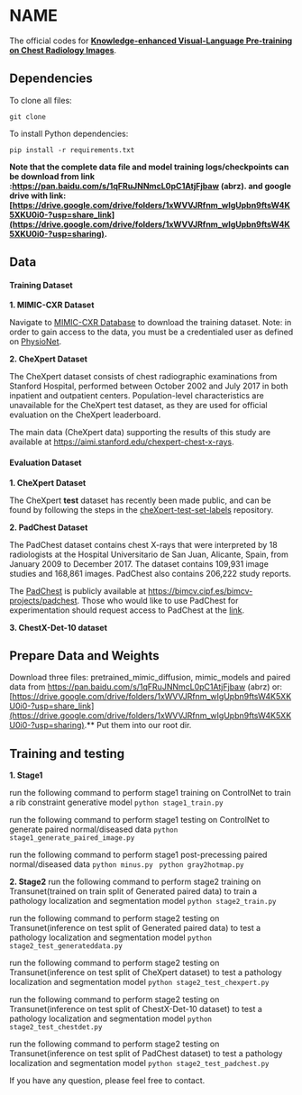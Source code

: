 # NAME
The official codes for [**Knowledge-enhanced Visual-Language Pre-training on Chest Radiology Images**](https://arxiv.org/pdf/2302.14042.pdf).

## Dependencies

To clone all files:

```
git clone 
```

To install Python dependencies:

```
pip install -r requirements.txt
```

**Note that the complete data file and model training logs/checkpoints can be download from link :https://pan.baidu.com/s/1qFRuJNNmcL0pC1AtjFjbaw  (abrz). and google drive with link: [https://drive.google.com/drive/folders/1xWVVJRfnm_wIgUpbn9ftsW4K5XKU0i0-?usp=share_link](https://drive.google.com/drive/folders/1xWVVJRfnm_wIgUpbn9ftsW4K5XKU0i0-?usp=sharing).**


## Data

#### **Training Dataset**   
**1. MIMIC-CXR Dataset**

Navigate to [MIMIC-CXR Database](https://physionet.org/content/mimic-cxr/2.0.0/) to download the training dataset. Note: in order to gain access to the data, you must be a credentialed user as defined on [PhysioNet](https://physionet.org/settings/credentialing/).

**2. CheXpert Dataset**

The CheXpert dataset consists of chest radiographic examinations from Stanford Hospital, performed between October 2002 and July 2017 in both inpatient and outpatient centers. Population-level characteristics are unavailable for the CheXpert test dataset, as they are used for official evaluation on the CheXpert leaderboard.

The main data (CheXpert data) supporting the results of this study are available at https://aimi.stanford.edu/chexpert-chest-x-rays.


#### **Evaluation Dataset**   

**1. CheXpert Dataset**

The CheXpert **test** dataset has recently been made public, and can be found by following the steps in the [cheXpert-test-set-labels](https://github.com/rajpurkarlab/cheXpert-test-set-labels) repository. 

**2. PadChest Dataset**

The PadChest dataset contains chest X-rays that were interpreted by 18 radiologists at the Hospital Universitario de San Juan, Alicante, Spain, from January 2009 to December 2017. The dataset contains 109,931 image studies and 168,861 images. PadChest also contains 206,222 study reports.

The [PadChest](https://arxiv.org/abs/1901.07441) is publicly available at https://bimcv.cipf.es/bimcv-projects/padchest. Those who would like to use PadChest for experimentation should request access to PadChest at the [link](https://bimcv.cipf.es/bimcv-projects/padchest).

**3. ChestX-Det-10 dataset**




## Prepare Data and Weights 

Download three files: pretrained_mimic_diffusion, mimic_models and paired data from https://pan.baidu.com/s/1qFRuJNNmcL0pC1AtjFjbaw  (abrz) or: [https://drive.google.com/drive/folders/1xWVVJRfnm_wIgUpbn9ftsW4K5XKU0i0-?usp=share_link](https://drive.google.com/drive/folders/1xWVVJRfnm_wIgUpbn9ftsW4K5XKU0i0-?usp=sharing).**
Put them into our root dir.


## Training and testing

**1. Stage1**

run the following command to perform stage1 training on ControlNet to train a rib constraint generative model
`python stage1_train.py ` 

run the following command to perform stage1 testing on ControlNet to generate paired normal/diseased data
`python stage1_generate_paired_image.py ` 

run the following command to perform stage1 post-precessing paired normal/diseased data
`python minus.py ` 
`python gray2hotmap.py ` 


**2. Stage2**
run the following command to perform stage2 training on Transunet(trained on train split of Generated paired data) to train a pathology localization and segmentation model
`python stage2_train.py ` 

run the following command to perform stage2 testing on Transunet(inference on test split of Generated paired data) to test a pathology localization and segmentation model
`python stage2_test_generateddata.py ` 

run the following command to perform stage2 testing on Transunet(inference on test split of CheXpert dataset) to test a pathology localization and segmentation model
`python stage2_test_chexpert.py ` 

run the following command to perform stage2 testing on Transunet(inference on test split of ChestX-Det-10 dataset) to test a pathology localization and segmentation model
`python stage2_test_chestdet.py ` 

run the following command to perform stage2 testing on Transunet(inference on test split of PadChest dataset) to test a pathology localization and segmentation model
`python stage2_test_padchest.py ` 




If you have any question, please feel free to contact.








